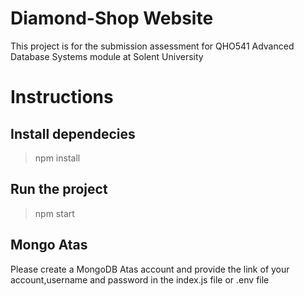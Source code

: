 # Diamond-Shop Website
This project is for the submission  assessment for QHO541 Advanced Database Systems module at Solent University

# Instructions

## Install dependecies
> npm install

## Run the project
> npm start


## Mongo Atas
Please create a MongoDB Atas account and provide the link of your account,username and password in the index.js file or .env file

